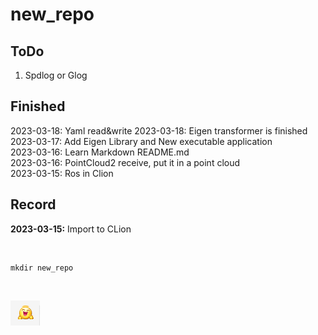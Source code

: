 # new_repo
## ToDo
1. Spdlog or Glog


## Finished
2023-03-18: Yaml read&write
2023-03-18: Eigen transformer is finished
2023-03-17: Add Eigen Library and New executable application\
2023-03-16: Learn Markdown README.md\
2023-03-16: PointCloud2 receive, put it in a point cloud\
2023-03-15: Ros in Clion

## Record
**2023-03-15:**   Import to CLion

<br>

```
mkdir new_repo
```

<br>

![laugh](./file/laugh.png)
